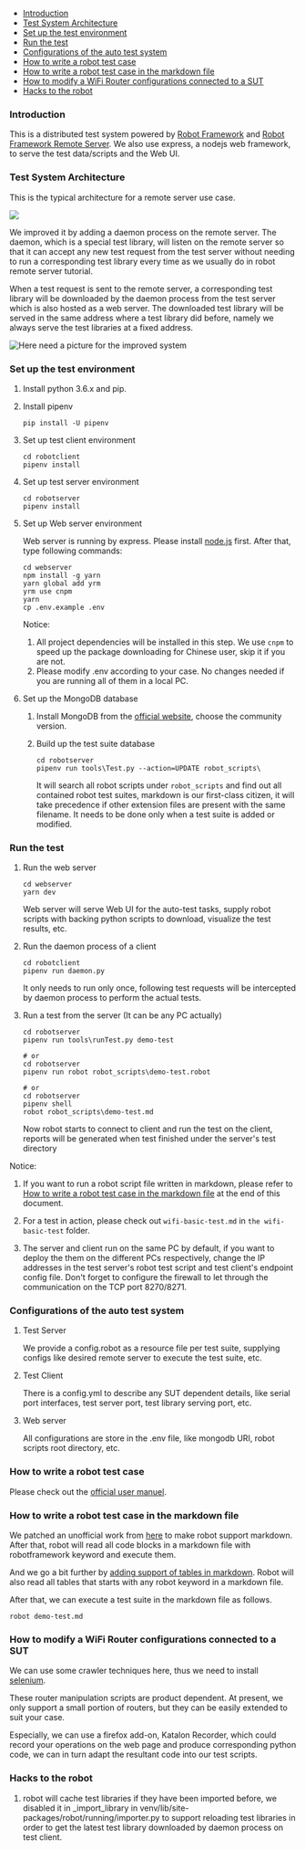 - [Introduction](#introduction)
- [Test System Architecture](#test-system-architecture)
- [Set up the test environment](#set-up-the-test-environment)
- [Run the test](#run-the-test)
- [Configurations of the auto test system](#configurations-of-the-auto-test-system)
- [How to write a robot test case](#how-to-write-a-robot-test-case)
- [How to write a robot test case in the markdown file](#how-to-write-a-robot-test-case-in-the-markdown-file)
- [How to modify a WiFi Router configurations connected to a SUT](#how-to-modify-a-wifi-router-configurations-connected-to-a-sut)
- [Hacks to the robot](#hacks-to-the-robot)

### Introduction
This is a distributed test system powered by [Robot Framework](https://github.com/robotframework/robotframework) and [Robot Framework Remote Server](https://github.com/robotframework/PythonRemoteServer).
We also use express, a nodejs web framework, to serve the test data/scripts and the Web UI.

### Test System Architecture
This is the typical architecture for a remote server use case.

![](https://i.loli.net/2018/11/28/5bfe0be78657f.jpg)

We improved it by adding a daemon process on the remote server. The daemon, which is a special test library, will listen on the remote server so that it can accept any new test request from the test server without needing to run a corresponding test library every time as we usually do in robot remote server tutorial.

When a test request is sent to the remote server, a corresponding test library will be downloaded by the daemon process from the test server which is also hosted as a web server. The downloaded test library will be served in the same address where a test library did before, namely we always serve the test libraries at a fixed address.

![Here need a picture for the improved system]()

### Set up the test environment

1. Install python 3.6.x and pip.

2. Install pipenv
   ```dos
   pip install -U pipenv
   ```

3. Set up test client environment
   ```dos
   cd robotclient
   pipenv install
   ```

4. Set up test server environment
   ```dos
   cd robotserver
   pipenv install
   ```

5. Set up Web server environment

   Web server is running by express. Please install [node.js](https://nodejs.org/en/) first. After that, type following commands:
   ```dos
   cd webserver
   npm install -g yarn
   yarn global add yrm
   yrm use cnpm
   yarn
   cp .env.example .env
   ```
   Notice:
   1. All project dependencies will be installed in this step. We use `cnpm` to speed up the package downloading for Chinese user, skip it if you are not.
   2. Please modify .env according to your case. No changes needed if you are running all of them in a local PC.

6. Set up the MongoDB database

   1. Install MongoDB from the [official website](https://www.mongodb.com/), choose the community version.

   2. Build up the test suite database
      ```dos
      cd robotserver
      pipenv run tools\Test.py --action=UPDATE robot_scripts\
      ```
      It will search all robot scripts under `robot_scripts` and find out all contained robot test suites, markdown is our first-class citizen, it will take precedence if other extension files are present with the same filename.
      It needs to be done only when a test suite is added or modified.

### Run the test
1. Run the web server
   ```dos
   cd webserver
   yarn dev
   ```
   Web server will serve Web UI for the auto-test tasks, supply robot scripts with backing python scripts to download, visualize the test results, etc.

2. Run the daemon process of a client
   ```dos
   cd robotclient
   pipenv run daemon.py
   ```
   It only needs to run only once, following test requests will be intercepted by daemon process to perform the actual tests.

3. Run a test from the server (It can be any PC actually)

   ```dos
   cd robotserver
   pipenv run tools\runTest.py demo-test
   
   # or
   cd robotserver
   pipenv run robot robot_scripts\demo-test.robot

   # or
   cd robotserver
   pipenv shell
   robot robot_scripts\demo-test.md
   ```

   Now robot starts to connect to client and run the test on the client, reports will be generated when test finished under the server's test directory

Notice:
1. If you want to run a robot script file written in markdown, please refer to [How to write a robot test case in the markdown file](#how-to-write-a-robot-test-case-in-the-markdown-file) at the end of this document.

2. For a test in action, please check out `wifi-basic-test.md` in `the wifi-basic-test` folder.

3. The server and client run on the same PC by default, if you want to deploy the them on the different PCs respectively, change the IP addresses in the test server's robot test script and test client's endpoint config file. Don't forget to configure the firewall to let through the communication on the TCP port 8270/8271.

### Configurations of the auto test system
1. Test Server

   We provide a config.robot as a resource file per test suite, supplying configs like desired remote server to execute the test suite, etc.

2. Test Client

   There is a config.yml to describe any SUT dependent details, like serial port interfaces, test server port, test library serving port, etc.

3. Web server

   All configurations are store in the .env file, like mongodb URI, robot scripts root directory, etc.

### How to write a robot test case
Please check out the [official user manuel](http://robotframework.org/robotframework/latest/RobotFrameworkUserGuide.html).

### How to write a robot test case in the markdown file
We patched an unofficial work from [here](https://gist.github.com/Tset-Noitamotua/75d15a2beb9ab6f1931d3871172ebbbf) to make robot support markdown.
After that, robot will read all code blocks in a markdown file with robotframework keyword and execute them. 

And we go a bit further by [adding support of tables in markdown](https://gist.github.com/pansila/8d4f2869ccae891326959c947571ea67). Robot will also read all tables that starts with any robot keyword in a markdown file.

After that, we can execute a test suite in the markdown file as follows.
```dos
robot demo-test.md
```

### How to modify a WiFi Router configurations connected to a SUT
We can use some crawler techniques here, thus we need to install [selenium](http://docs.seleniumhq.org/).

These router manipulation scripts are product dependent. At present, we only support a small portion of routers, but they can be easily extended to suit your case.

Especially, we can use a firefox add-on, Katalon Recorder, which could record your operations on the web page and produce corresponding python code, we can in turn adapt the resultant code into our test scripts.

### Hacks to the robot
1. robot will cache test libraries if they have been imported before, we disabled it in _import_library in venv/lib/site-packages/robot/running/importer.py to support reloading test libraries in order to get the latest test library downloaded by daemon process on test client.

